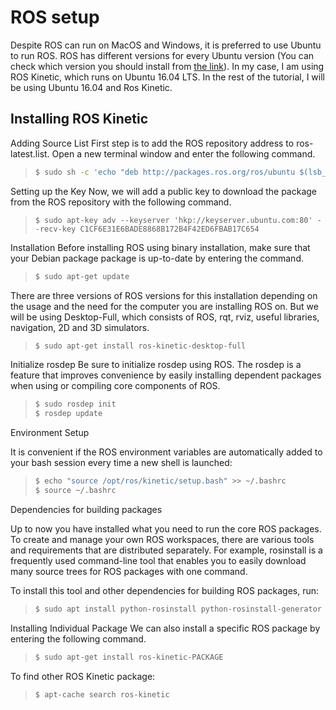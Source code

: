 # ROS setup

Despite ROS can run on MacOS and Windows, it is preferred to use Ubuntu to run ROS. ROS has different versions for every Ubuntu version (You can check which version you should install from [the link](http://wiki.ros.org/Distributions)). In my case, I am using ROS Kinetic, which runs on Ubuntu 16.04 LTS. In the rest of the tutorial, I will be using Ubuntu 16.04 and Ros Kinetic.


## Installing ROS Kinetic

Adding Source List
First step is to add the ROS repository address to ros-latest.list. Open a new terminal window and enter the following command.
> ```sh
> $ sudo sh -c 'echo "deb http://packages.ros.org/ros/ubuntu $(lsb_release -sc) main" > /etc/apt/sources.list.d/ros-latest.list'
> ```

Setting up the Key
Now, we will add a public key to download the package from the ROS repository with the following command.
> ```
> $ sudo apt-key adv --keyserver 'hkp://keyserver.ubuntu.com:80' --recv-key C1CF6E31E6BADE8868B172B4F42ED6FBAB17C654
> ```
Installation
Before installing ROS using binary installation, make sure that your Debian package package is up-to-date by entering the command.
> ```sh
> $ sudo apt-get update
> ```
There are three versions of ROS versions for this installation depending on the usage and the need for the computer you are installing ROS on. But we will be using Desktop-Full, which consists of ROS, rqt, rviz, useful libraries, navigation, 2D and 3D simulators.
 
> ```sh
> $ sudo apt-get install ros-kinetic-desktop-full
> ```


Initialize rosdep
Be sure to initialize rosdep using ROS. The rosdep is a feature that improves convenience by easily installing dependent packages  when using or compiling core components of ROS.

> ```sh
> $ sudo rosdep init
> $ rosdep update
> ```

Environment Setup

It is convenient if the ROS environment variables are automatically added to your bash session every time a new shell is launched:

> ```sh
> $ echo "source /opt/ros/kinetic/setup.bash" >> ~/.bashrc
> $ source ~/.bashrc
> ```

Dependencies for building packages

Up to now you have installed what you need to run the core ROS packages. To create and manage your own ROS workspaces, there are various tools and requirements that are distributed separately. For example, rosinstall is a frequently used command-line tool that enables you to easily download many source trees for ROS packages with one command.

To install this tool and other dependencies for building ROS packages, run:
> ```sh
> $ sudo apt install python-rosinstall python-rosinstall-generator python-wstool build-essential
> ```

Installing Individual Package
We can also install a specific ROS package by entering the following command.
> ```sh
> $ sudo apt-get install ros-kinetic-PACKAGE
> ```

To find other ROS Kinetic package:
> ```sh
> $ apt-cache search ros-kinetic
> ```

